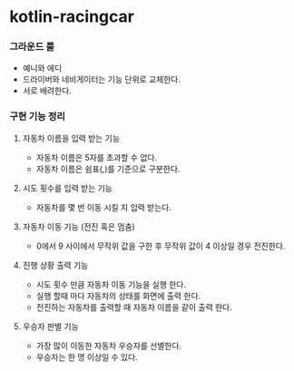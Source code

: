 # kotlin-racingcar

### 그라운드 룰
- 예니와 에디
- 드라이버와 네비게이터는 기능 단위로 교체한다.
- 서로 배려한다.

### 구현 기능 정리
1. 자동차 이름을 입력 받는 기능
    - 자동차 이름은 5자를 초과할 수 없다. 
    - 자동차 이름은 쉼표(,)를 기준으로 구분한다.

2. 시도 횟수를 입력 받는 기능
    - 자동차를 몇 번 이동 시킬 지 입력 받는다.

3. 자동차 이동 기능 (전진 혹은 멈춤)
    - 0에서 9 사이에서 무작위 값을 구한 후 무작위 값이 4 이상일 경우 전진한다.

4. 진행 상황 출력 기능
    - 시도 횟수 만큼 자동차 이동 기능을 실행 한다.
    - 실행 할때 마다 자동차의 상태를 화면에 출력 한다.
    - 전진하는 자동차를 출력할 때 자동차 이름을 같이 출력 한다.

5. 우승자 판별 기능
    - 가장 많이 이동한 자동차 우승자를 선별한다.
    - 우승자는 한 명 이상일 수 있다.
